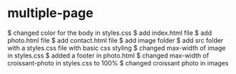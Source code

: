 # multiple-page
$ changed color for the body in styles.css
$ add index.html file
$ add photo.html file
$ add contact.html file
$ add image folder 
$ add src folder with a styles.css file with basic css styling
$ changed max-width of image in styles.css
$ added a footer in photo.html
$ changed max-width of croissant-photo in styles.css to 100%
$ changed croissant photo in images
